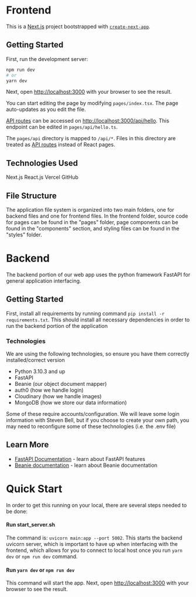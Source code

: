 # Frontend

This is a [Next.js](https://nextjs.org/) project bootstrapped with [`create-next-app`](https://github.com/vercel/next.js/tree/canary/packages/create-next-app).

## Getting Started

First, run the development server:

```bash
npm run dev
# or
yarn dev
```

Next, open [http://localhost:3000](http://localhost:3000) with your browser to see the result.

You can start editing the page by modifying `pages/index.tsx`. The page auto-updates as you edit the file.

[API routes](https://nextjs.org/docs/api-routes/introduction) can be accessed on [http://localhost:3000/api/hello](http://localhost:3000/api/hello). This endpoint can be edited in `pages/api/hello.ts`.

The `pages/api` directory is mapped to `/api/*`. Files in this directory are treated as [API routes](https://nextjs.org/docs/api-routes/introduction) instead of React pages.

## Technologies Used

Next.js
React.js
Vercel
GitHub

## File Structure

The application file system is organized into two main folders, one for backend files and one for frontend files. In the frontend folder, source code for pages can be found in the "pages" folder, page components can be found in the "components" section, and styling files can be found in the "styles" folder.


# Backend
The backend portion of our web app uses the python framework FastAPI for general application interfacing.

## Getting Started

First, install all requirements by running command `pip install -r requirements.txt`. This should install all necessary dependencies in order to run the backend portion of the application

### Technologies
We are using the following technologies, so ensure you have them correctly installed/correct version
- Python 3.10.3 and up
- FastAPI 
- Beanie (our object document mapper)
- auth0  (how we handle login)
- Cloudinary  (how we handle images)
- MongoDB  (how we store our data information)

Some of these require accounts/configuration. We will leave some login information with Steven Bell, but if you choose to create your own path, you may need to reconfigure some of these technologies (i.e. the .env file)

## Learn More
- [FastAPI Documentation](https://devdocs.io/fastapi/) - learn about FastAPI features
- [Beanie documentation](https://beanie-odm.dev/) - learn about Beanie documentation


# Quick Start
In order to get this running on your local, there are several steps needed to be done:

#### Run start_server.sh
The command is: `uvicorn main:app --port 5002`. This starts the backend uvicorn server, which is important to have up when interfacing with the frontend, which allows for you to connect to local host once you run `yarn dev` or `npm run dev` command.

#### Run `yarn dev` or `npm run dev`
This command will start the app. Next, open [http://localhost:3000](http://localhost:3000) with your browser to see the result.